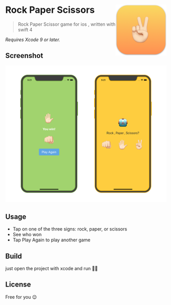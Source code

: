 # Rock Paper Scissors <img src="doc/icon.png" width="160" align="right">

> Rock Paper Scissor game for ios , written with swift 4





*Requires Xcode 9 or later.*


## Screenshot
![alt tag](https://raw.githubusercontent.com/Rminsh/RPS/master/doc/screenshot.png)


## Usage
- Tap on one of the three signs: rock, paper, or scissors
- See who won
- Tap Play Again to play another game


## Build

just open the project with xcode and run 👍🏻


## License
Free for you 😉